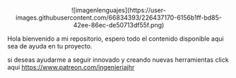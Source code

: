 <p align = "center">
![imagenlenguajes](https://user-images.githubusercontent.com/66834393/226437170-6156b1ff-bd85-42ee-86ec-de50713df55f.png)
</p>




Hola bienvenido a mi repositorio, espero todo el contenido disponible aqui sea de ayuda en tu proyecto. 


si deseas ayudarme a seguir innovado y creando nuevas herramientas click aqui https://www.patreon.com/ingenieriajhr
